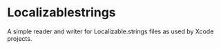 # Localizablestrings

A simple reader and writer for Localizable.strings files as used by Xcode projects.